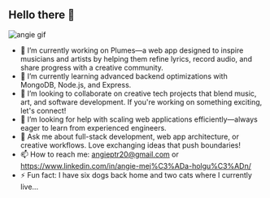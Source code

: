 ## Hello there 👋

![angie gif](https://github.com/user-attachments/assets/c2b8101f-991e-488c-8974-bda021d732df)


- 🔭 I’m currently working on Plumes—a web app designed to inspire musicians and artists by helping them refine lyrics, record audio, and share progress with a creative community.  
- 🌱 I’m currently learning advanced backend optimizations with MongoDB, Node.js, and Express. 
- 🤝 I’m looking to collaborate on creative tech projects that blend music, art, and software development. If you're working on something exciting, let's connect!  
- 🤔 I’m looking for help with scaling web applications efficiently—always eager to learn from experienced engineers.  
- 💬 Ask me about full-stack development, web app architecture, or creative workflows. Love exchanging ideas that push boundaries!  
- 📫 How to reach me: angieptr20@gmail.com or https://www.linkedin.com/in/angie-mej%C3%ADa-holgu%C3%ADn/
- ⚡ Fun fact: I have six dogs back home and two cats where I currently live...


